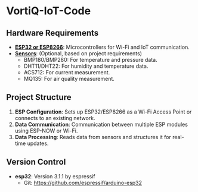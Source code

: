 # VortiQ-IoT-Code

## Hardware Requirements

- <u>**ESP32 or ESP8266**</u>: Microcontrollers for Wi-Fi and IoT communication.
- <u>**Sensors**</u>: (Optional, based on project requirements)
  - BMP180/BMP280: For temperature and pressure data.
  - DHT11/DHT22: For humidity and temperature data.
  - ACS712: For current measurement.
  - MQ135: For air quality measurement.

## Project Structure

1. **ESP Configuration**: Sets up ESP32/ESP8266 as a Wi-Fi Access Point or connects to an existing network.
2. **Data Communication**: Communication between multiple ESP modules using ESP-NOW or Wi-Fi.
3. **Data Processing**: Reads data from sensors and structures it for real-time updates.

## Version Control

- **esp32**: Version 3.1.1 by espressif
  - Git: https://github.com/espressif/arduino-esp32
